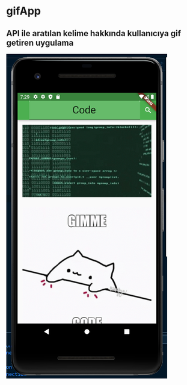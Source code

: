 # gifApp

## API ile aratılan kelime hakkında kullanıcıya gif getiren uygulama

![Uygulama İçi Görsel](https://github.com/leventsrr/gifApp/blob/main/ornek.PNG)
